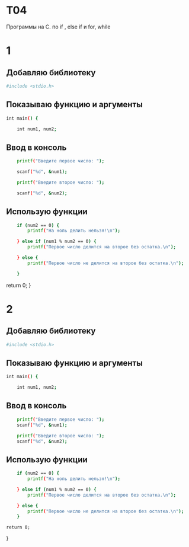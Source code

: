 # T04
Программы на C. по if , else if и for, while

# 1

## Добавляю библиотеку
```bash
#include <stdio.h>
```
## Показываю функцию и аргументы
```bash
int main() {
```
```bash
    int num1, num2;
```
## Ввод в консоль
```bash
    printf("Введите первое число: ");
```
```bash
    scanf("%d", &num1);
```
```bash
    printf("Введите второе число: ");
```
```bash
    scanf("%d", &num2);
```
## Использую функции
```bash
    if (num2 == 0) {
        printf("На ноль делить нельзя!\n");
```
```bash
    } else if (num1 % num2 == 0) {
        printf("Первое число делится на второе без остатка.\n");
```
```bash
    } else {
        printf("Первое число не делится на второе без остатка.\n");

    }
```

  return 0;
}

# 2
## Добавляю библиотеку
```bash
#include <stdio.h>
```

## Показываю функцию и аргументы
```bash
int main() {
```
```bash
    int num1, num2;
```
## Ввод в консоль
```bash
    printf("Введите первое число: ");
    scanf("%d", &num1);
```
```bash
    printf("Введите второе число: ");
    scanf("%d", &num2);
```
## Использую функции
```bash
    if (num2 == 0) {
        printf("На ноль делить нельзя!\n");
```
```bash
    } else if (num1 % num2 == 0) {
        printf("Первое число делится на второе без остатка.\n");
```
```bash
    } else {
        printf("Первое число не делится на второе без остатка.\n");
    }
```
    return 0;
}
